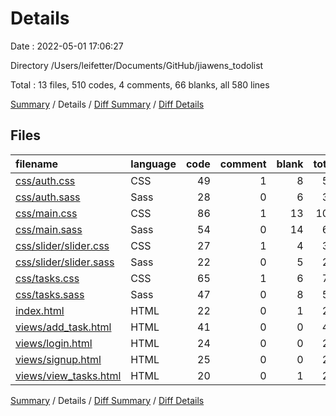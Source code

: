 # Details

Date : 2022-05-01 17:06:27

Directory /Users/leifetter/Documents/GitHub/jiawens_todolist

Total : 13 files,  510 codes, 4 comments, 66 blanks, all 580 lines

[Summary](results.md) / Details / [Diff Summary](diff.md) / [Diff Details](diff-details.md)

## Files
| filename | language | code | comment | blank | total |
| :--- | :--- | ---: | ---: | ---: | ---: |
| [css/auth.css](/css/auth.css) | CSS | 49 | 1 | 8 | 58 |
| [css/auth.sass](/css/auth.sass) | Sass | 28 | 0 | 6 | 34 |
| [css/main.css](/css/main.css) | CSS | 86 | 1 | 13 | 100 |
| [css/main.sass](/css/main.sass) | Sass | 54 | 0 | 14 | 68 |
| [css/slider/slider.css](/css/slider/slider.css) | CSS | 27 | 1 | 4 | 32 |
| [css/slider/slider.sass](/css/slider/slider.sass) | Sass | 22 | 0 | 5 | 27 |
| [css/tasks.css](/css/tasks.css) | CSS | 65 | 1 | 6 | 72 |
| [css/tasks.sass](/css/tasks.sass) | Sass | 47 | 0 | 8 | 55 |
| [index.html](/index.html) | HTML | 22 | 0 | 1 | 23 |
| [views/add_task.html](/views/add_task.html) | HTML | 41 | 0 | 0 | 41 |
| [views/login.html](/views/login.html) | HTML | 24 | 0 | 0 | 24 |
| [views/signup.html](/views/signup.html) | HTML | 25 | 0 | 0 | 25 |
| [views/view_tasks.html](/views/view_tasks.html) | HTML | 20 | 0 | 1 | 21 |

[Summary](results.md) / Details / [Diff Summary](diff.md) / [Diff Details](diff-details.md)